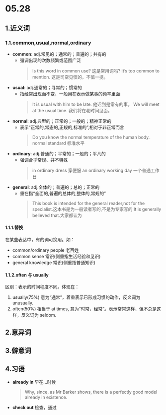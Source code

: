 # 05.28

## 1.近义词

### 1.1.common,usual,normal,ordinary

- **common**: adj.常见的；通常的；普遍的；共有的
  - 强调出现的次数频繁或范围广泛
    > Is this word in common use? 这是常用词吗?
    > It’s too common to mention. 这是司空见惯的，不值一提。
- **usual**: adj.通常的；寻常的；惯常的
  - 指经常出现而不变，一般用在表示做某事的频率里面
    > It is usual with him to be late. 他迟到是常有的事。
    > We will meet at the usual time. 我们将在老时间见面。
- **normal**: adj.典型的；正常的；一般的；精神正常的
  - 表示“正常的,常态的,正规的,标准的”,相对于非正常而言
    > Do you know the normal temperature of the human body.
    > normal standard  标准水平
- **ordinary**: adj.普通的；平常的；一般的；平凡的
  - 强调合乎常规、并不特殊
    > in ordinary dress 穿便服
    > an ordinary working day 一个普通工作日
- **general**: adj.全体的；普遍的；总的；正常的
  - 重在指“全面的,普遍的总体的,整体的,常规的”
    > This book is intended for the general reader,not for the specialist.这本书是为一般读者写的,不是为专家写的
    > It is generally believed that.大家都认为

#### 1.1.1.替换

在某些表达中，有的词可换用。如：

- common/ordinary people 老百姓
- common sense  常识(侧重指生活经验和见识)
- general knowledge 常识(侧重指普通知识)

#### 1.1.2.often 与 usually

区别：表示的时间程度不同。体现在：

1) usually(75%) 意为“通常”，着重表示已形成习惯的动作，反义词为 unusually.
2) often(50%) 相当于 at times, 意为“时常，经常”。表示常常这样，但不总是这样，反义词为 seldom.

## 2.意异词

## 3.僻意词

## 4.习语

- **already in** 早在...时候
  > Why, since, as Mr Barker shows, there is a perfectly good model already in existence.

- **check out** 检查，通过
